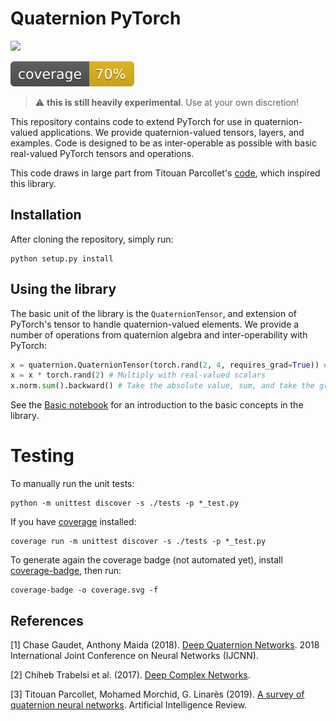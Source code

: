# Quaternion PyTorch

<img src="https://github.com/giorgiozannini/hTorch/blob/main/image.png" width = 300>

![](coverage.svg)

> :warning: **this is still heavily experimental**. Use at your own discretion!

This repository contains code to extend PyTorch for use in quaternion-valued applications. We provide quaternion-valued tensors, layers, and examples. Code is designed to be as inter-operable as possible with basic real-valued PyTorch tensors and operations.

This code draws in large part from Titouan Parcollet's [code](https://github.com/Orkis-Research/Pytorch-Quaternion-Neural-Networks), which inspired this library.

## Installation

After cloning the repository, simply run:

```
python setup.py install 
```

## Using the library

The basic unit of the library is the `QuaternionTensor`, and extension of PyTorch's tensor to handle quaternion-valued elements. We provide a number of operations from quaternion algebra and inter-operability with PyTorch:

```python
x = quaternion.QuaternionTensor(torch.rand(2, 4, requires_grad=True)) # A vector with two quaternions
x = x * torch.rand(2) # Multiply with real-valued scalars
x.norm.sum().backward() # Take the absolute value, sum, and take the gradient
```

See the [Basic notebook](notebooks/basic.ipynb) for an introduction to the basic concepts in the library.

# Testing

To manually run the unit tests:

```
python -m unittest discover -s ./tests -p *_test.py
```

If you have [coverage](https://coverage.readthedocs.io/en/latest/) installed:

```
coverage run -m unittest discover -s ./tests -p *_test.py
```

To generate again the coverage badge (not automated yet), install [coverage-badge](https://pypi.org/project/coverage-badge/), then run:

```
coverage-badge -o coverage.svg -f
```

## References

<a id="1">[1]</a> Chase Gaudet, Anthony Maida (2018). [Deep Quaternion Networks](https://ieeexplore.ieee.org/stamp/stamp.jsp?tp=&arnumber=8489651&tag=1). 2018 International Joint Conference on Neural Networks (IJCNN).

<a id="2">[2]</a> Chiheb Trabelsi et al. (2017). [Deep Complex Networks](https://arxiv.org/abs/1705.09792). 

<a id="3">[3]</a> Titouan Parcollet, Mohamed Morchid, G. Linarès (2019). [A survey of quaternion neural networks](https://link.springer.com/article/10.1007/s10462-019-09752-1). Artificial Intelligence Review.
